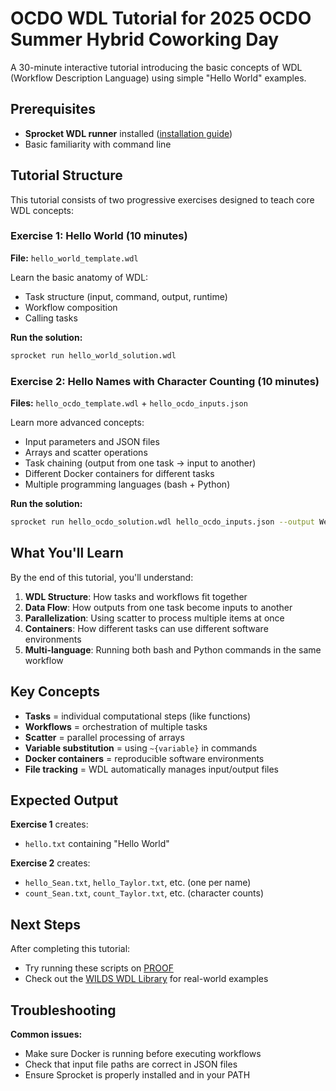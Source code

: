 # OCDO WDL Tutorial for 2025 OCDO Summer Hybrid Coworking Day

A 30-minute interactive tutorial introducing the basic concepts of WDL (Workflow Description Language) using simple "Hello World" examples.

## Prerequisites

- **Sprocket WDL runner** installed ([installation guide](https://sprocket.bio/installation.html))
- Basic familiarity with command line

## Tutorial Structure

This tutorial consists of two progressive exercises designed to teach core WDL concepts:

### Exercise 1: Hello World (10 minutes)
**File:** `hello_world_template.wdl`

Learn the basic anatomy of WDL:
- Task structure (input, command, output, runtime)
- Workflow composition
- Calling tasks

**Run the solution:**
```bash
sprocket run hello_world_solution.wdl
```

### Exercise 2: Hello Names with Character Counting (10 minutes)
**Files:** `hello_ocdo_template.wdl` + `hello_ocdo_inputs.json`

Learn more advanced concepts:
- Input parameters and JSON files
- Arrays and scatter operations
- Task chaining (output from one task → input to another)
- Different Docker containers for different tasks
- Multiple programming languages (bash + Python)

**Run the solution:**
```bash
sprocket run hello_ocdo_solution.wdl hello_ocdo_inputs.json --output WelcomeToTheOCDOgon
```

## What You'll Learn

By the end of this tutorial, you'll understand:

1. **WDL Structure**: How tasks and workflows fit together
2. **Data Flow**: How outputs from one task become inputs to another
3. **Parallelization**: Using scatter to process multiple items at once
4. **Containers**: How different tasks can use different software environments
5. **Multi-language**: Running both bash and Python commands in the same workflow

## Key Concepts

- **Tasks** = individual computational steps (like functions)
- **Workflows** = orchestration of multiple tasks
- **Scatter** = parallel processing of arrays
- **Variable substitution** = using `~{variable}` in commands
- **Docker containers** = reproducible software environments
- **File tracking** = WDL automatically manages input/output files

## Expected Output

**Exercise 1** creates:
- `hello.txt` containing "Hello World"

**Exercise 2** creates:
- `hello_Sean.txt`, `hello_Taylor.txt`, etc. (one per name)
- `count_Sean.txt`, `count_Taylor.txt`, etc. (character counts)

## Next Steps

After completing this tutorial:
- Try running these scripts on [PROOF](https://proof.fredhutch.org)
- Check out the [WILDS WDL Library](https://github.com/getwilds/wilds-wdl-library) for real-world examples

## Troubleshooting

**Common issues:**
- Make sure Docker is running before executing workflows
- Check that input file paths are correct in JSON files
- Ensure Sprocket is properly installed and in your PATH
